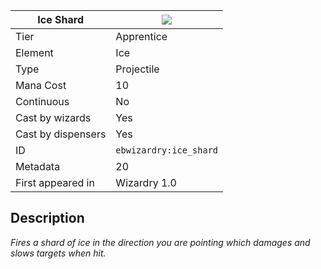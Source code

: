 | Ice Shard |![](https://github.com/Electroblob77/Wizardry/blob/1.12.2/src/main/resources/assets/ebwizardry/textures/spells/ice_shard.png)|
|---|---|
| Tier | Apprentice |
| Element | Ice |
| Type | Projectile |
| Mana Cost | 10 |
| Continuous | No |
| Cast by wizards | Yes |
| Cast by dispensers | Yes |
| ID | `ebwizardry:ice_shard` |
| Metadata | 20 |
| First appeared in | Wizardry 1.0 |
## Description
_Fires a shard of ice in the direction you are pointing which damages and slows targets when hit._